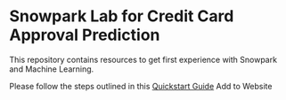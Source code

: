 # Snowpark Lab for Credit Card Approval Prediction
This repository contains resources to get first experience with Snowpark and Machine Learning.

Please follow the steps outlined in this [Quickstart Guide](https://quickstarts.snowflake.com/guide/getting_started_snowpark_machine_learning/index.html)
Add to Website